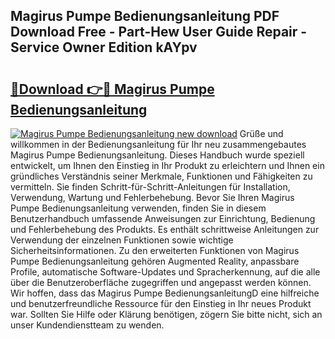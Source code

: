 ## Magirus Pumpe Bedienungsanleitung PDF Download Free - Part-Hew User Guide Repair - Service Owner Edition kAYpv

# <h2><a href="http://df4bkz.blite.top/?on=Magirus+Pumpe+Bedienungsanleitung">🔗Download 👉🔴 Magirus Pumpe Bedienungsanleitung</a></h2>

[![Magirus Pumpe Bedienungsanleitung new download](https://i.imgur.com/lujVjoI.png)](http://df4bkz.blite.top/?on=Magirus+Pumpe+Bedienungsanleitung)
Grüße und willkommen in der Bedienungsanleitung für Ihr neu zusammengebautes Magirus Pumpe Bedienungsanleitung. Dieses Handbuch wurde speziell entwickelt, um Ihnen den Einstieg in Ihr Produkt zu erleichtern und Ihnen ein gründliches Verständnis seiner Merkmale, Funktionen und Fähigkeiten zu vermitteln. Sie finden Schritt-für-Schritt-Anleitungen für Installation, Verwendung, Wartung und Fehlerbehebung. Bevor Sie Ihren Magirus Pumpe Bedienungsanleitung verwenden, finden Sie in diesem Benutzerhandbuch umfassende Anweisungen zur Einrichtung, Bedienung und Fehlerbehebung des Produkts. Es enthält schrittweise Anleitungen zur Verwendung der einzelnen Funktionen sowie wichtige Sicherheitsinformationen. Zu den erweiterten Funktionen von Magirus Pumpe Bedienungsanleitung gehören Augmented Reality, anpassbare Profile, automatische Software-Updates und Spracherkennung, auf die alle über die Benutzeroberfläche zugegriffen und angepasst werden können. Wir hoffen, dass das Magirus Pumpe BedienungsanleitungD eine hilfreiche und benutzerfreundliche Ressource für den Einstieg in Ihr neues Produkt war. Sollten Sie Hilfe oder Klärung benötigen, zögern Sie bitte nicht, sich an unser Kundendienstteam zu wenden.
